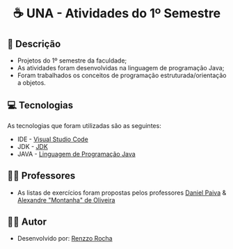 <h1 align="center"> ☕ UNA - Atividades do 1º Semestre 

<h2 id=descricao> 📜 Descrição</h2>

- Projetos do 1º semestre da faculdade;
- As atividades foram desenvolvidas na linguagem de programação Java;
- Foram trabalhados os conceitos de programação estruturada/orientação a objetos.

<h2 id=tecnologias> 💻 Tecnologias </h2>

As tecnologias que foram utilizadas são as seguintes: 

- IDE - <a href="https://code.visualstudio.com/download">Visual Studio Code</a>
- JDK - <a href= "https://download.oracle.com/java/20/latest/jdk-20_linux-aarch64_bin.tar.gz (sha256)">JDK</a> 
- JAVA - <a href="https://www.java.com/pt-BR/">Linguagem de Programação Java</a>

<h2 id=Professor> 👨‍🏫 Professores </h2>

- As listas de exercícios foram propostas pelos professores <a href="https://github.com/danhpaiva">Daniel Paiva</a> & <a href="https://github.com/alexmontanha" target="_blank">Alexandre "Montanha" de Oliveira</a>

<h2 id=autor> 👨‍🎓 Autor </h2>

- Desenvolvido por: <a href="github.com/renzzorocha" target="_blank">Renzzo Rocha</a>
